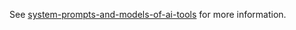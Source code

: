 See [system-prompts-and-models-of-ai-tools](https://github.com/x1xhlol/system-prompts-and-models-of-ai-tools) for more information.